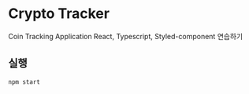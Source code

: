 # Crypto Tracker

Coin Tracking Application
React, Typescript, Styled-component 연습하기

## 실행

```
npm start
```
